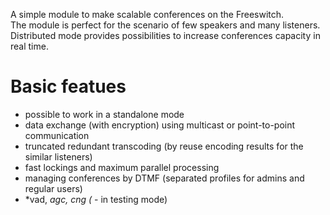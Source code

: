 <p>
 A simple module to make scalable conferences on the Freeswitch.<br>
 The module is perfect for the scenario of few speakers and many listeners. Distributed mode provides possibilities to increase conferences capacity in real time.
</p>

# Basic featues
 - possible to work in a standalone mode
 - data exchange (with encryption) using multicast or point-to-point communication
 - truncated redundant transcoding (by reuse encoding results for the similar listeners)
 - fast lockings and maximum parallel processing
 - managing conferences by DTMF (separated profiles for admins and regular users)
 - *vad, *agc, cng (* - in testing mode)

